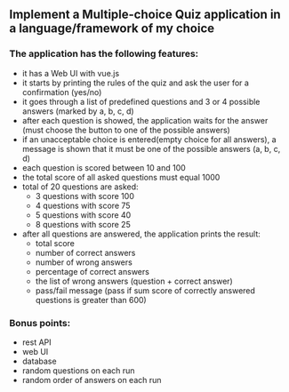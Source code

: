 ## Implement a Multiple-choice Quiz application in a language/framework of my choice

### The application has the following features:

* it has a Web UI with vue.js
* it starts by printing the rules of the quiz and ask the user for a confirmation (yes/no)
* it goes through a list of predefined questions and 3 or 4 possible answers (marked by a, b, c, d)
* after each question is showed, the application waits for the answer (must choose the button to one of the possible answers)
* if an unacceptable choice is entered(empty choice for all answers), a message is shown that it must be one of the possible answers (a, b, c, d)
* each question is scored between 10 and 100
* the total score of all asked questions must equal 1000
* total of 20 questions are asked:
    * 3 questions with score 100
    * 4 questions with score 75
    * 5 questions with score 40
    * 8 questions with score 25
* after all questions are answered, the application prints the result:
    * total score
    * number of correct answers
    * number of wrong answers
    * percentage of correct answers
    * the list of wrong answers (question + correct answer)
    * pass/fail message (pass if sum score of correctly answered questions is greater than 600)

### Bonus points:

* rest API
* web UI
* database
* random questions on each run
* random order of answers on each run
